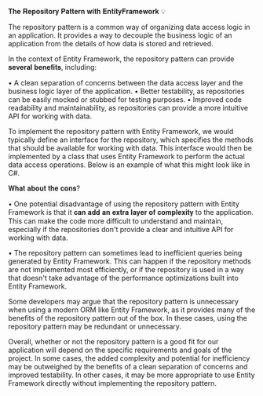 𝐓𝐡𝐞 𝐑𝐞𝐩𝐨𝐬𝐢𝐭𝐨𝐫𝐲 𝐏𝐚𝐭𝐭𝐞𝐫𝐧 𝐰𝐢𝐭𝐡 𝐄𝐧𝐭𝐢𝐭𝐲𝐅𝐫𝐚𝐦𝐞𝐰𝐨𝐫𝐤 💡


The repository pattern is a common way of organizing data access logic in an application. It provides a way to decouple the business logic of an application from the details of how data is stored and retrieved.

In the context of Entity Framework, the repository pattern can provide 𝐬𝐞𝐯𝐞𝐫𝐚𝐥 𝐛𝐞𝐧𝐞𝐟𝐢𝐭𝐬, including:

• A clean separation of concerns between the data access layer and the business logic layer of the application.
• Better testability, as repositories can be easily mocked or stubbed for testing purposes.
• Improved code readability and maintainability, as repositories can provide a more intuitive API for working with data.

To implement the repository pattern with Entity Framework, we would typically define an interface for the repository, which specifies the methods that should be available for working with data. This interface would then be implemented by a class that uses Entity Framework to perform the actual data access operations. Below is an example of what this might look like in C#.

𝐖𝐡𝐚𝐭 𝐚𝐛𝐨𝐮𝐭 𝐭𝐡𝐞 𝐜𝐨𝐧𝐬?

• One potential disadvantage of using the repository pattern with Entity Framework is that it 𝐜𝐚𝐧 𝐚𝐝𝐝 𝐚𝐧 𝐞𝐱𝐭𝐫𝐚 𝐥𝐚𝐲𝐞𝐫 𝐨𝐟 𝐜𝐨𝐦𝐩𝐥𝐞𝐱𝐢𝐭𝐲 to the application. This can make the code more difficult to understand and maintain, especially if the repositories don't provide a clear and intuitive API for working with data.

• The repository pattern can sometimes lead to inefficient queries being generated by Entity Framework. This can happen if the repository methods are not implemented most efficiently, or if the repository is used in a way that doesn't take advantage of the performance optimizations built into Entity Framework.

Some developers may argue that the repository pattern is unnecessary when using a modern ORM like Entity Framework, as it provides many of the benefits of the repository pattern out of the box. In these cases, using the repository pattern may be redundant or unnecessary.

Overall, whether or not the repository pattern is a good fit for our application will depend on the specific requirements and goals of the project. In some cases, the added complexity and potential for inefficiency may be outweighed by the benefits of a clean separation of concerns and improved testability. In other cases, it may be more appropriate to use Entity Framework directly without implementing the repository pattern.
